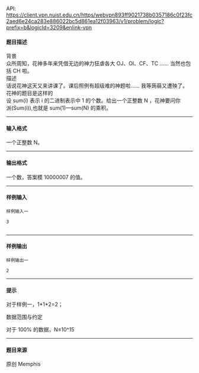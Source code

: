API: https://client.vpn.nuist.edu.cn/https/webvpn893ff9021738b0357186c0f23fc2aed6e24ca283e886022bc5d861ea12f03963/v1/problem/logic?prefix=b&logicId=3209&enlink-vpn

#### 题目描述

背景  
众所周知，花神多年来凭借无边的神力狂虐各大 OJ、OI、CF、TC …… 当然也包括 CH 啦。  
描述  
话说花神这天又来讲课了。课后照例有超级难的神题啦…… 我等蒟蒻又遭殃了。  
花神的题目是这样的  
设 sum(i) 表示 i 的二进制表示中 1 的个数。给出一个正整数 N ，花神要问你  
派(Sum(i)),也就是 sum(1)—sum(N) 的乘积。

---

#### 输入格式

一个正整数 N。

---

#### 输出格式

一个数，答案模 10000007 的值。

---

#### 样例输入
```
样例输入一

3


```

---

#### 样例输出
```
样例输出一

2

```

---

#### 提示

  
对于样例一，1\*1\*2=2；

数据范围与约定

对于 100% 的数据，N≤10^15

---

#### 题目来源

原创 Memphis